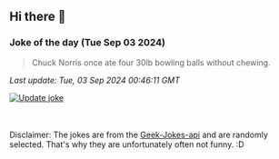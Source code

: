 ## Hi there 👋

### Joke of the day (Tue Sep 03 2024)
<!-- joke -->
>Chuck Norris once ate four 30lb bowling balls without chewing.
<!-- /joke -->

*Last update: Tue, 03 Sep 2024 00:46:11 GMT*

[![Update joke](https://github.com/nclskfm/nclskfm/actions/workflows/joke.yml/badge.svg)](https://github.com/nclskfm/nclskfm/actions/workflows/joke.yml)

<br><br>
Disclaimer: The jokes are from the [Geek-Jokes-api](https://github.com/sameerkumar18/geek-joke-api) and are randomly selected. That's why they are unfortunately often not funny. :D
